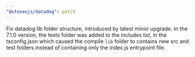 ```yaml
---
"@steveojs/datadog": patch
---
```


Fix datadog lib folder structure, introduced by latest minor upgrade.
In the 7.1.0 version, the tests folder was added to the includes list, in the
tsconfig.json which caused the compile `lib` folder to contains new src and test
folders instead of containing only the index.js entrypoint file.

